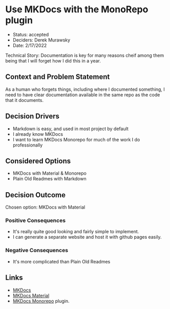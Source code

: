 # Use MKDocs with the MonoRepo plugin

- Status: accepted
- Deciders: Derek Murawsky
- Date: 2/17/2022

Technical Story: Documentation is key for many reasons cheif among them being that I will forget how I did this in a year.

## Context and Problem Statement

As a human who forgets things, including where I documented something, I need to have clear documentation available in the same repo as the code that it documents.

## Decision Drivers

- Markdown is easy, and used in most project by default
- I already know MKDocs
- I want to learn MKDocs Monorepo for much of the work I do professionally

## Considered Options

- MKDocs with Material & Monorepo
- Plain Old Readmes with Markdown

## Decision Outcome

Chosen option: MKDocs with Material

### Positive Consequences

- It's really quite good looking and fairly simple to implement.
- I can generate a separate website and host it with github pages easily.

### Negative Consequences

- It's more complicated than Plain Old Readmes

## Links <!-- optional -->

- [MKDocs](https://www.mkdocs.org/)
- [MKDocs Material](https://squidfunk.github.io/mkdocs-material/)
- [MKDocs Monorepo](https://github.com/backstage/mkdocs-monorepo-plugin) plugin.

<!-- markdownlint-disable-file MD013 -->